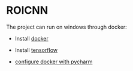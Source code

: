 # ROICNN

The project can run on windows through docker:

- Install [docker](https://docs.docker.com/engine/installation/windows/)

- Install [tensorflow](https://www.tensorflow.org/versions/0.6.0/get_started/os_setup.html#docker_install)

- [configure docker with pycharm](https://www.jetbrains.com/pycharm/help/configuring-remote-interpreters-via-docker.html) 

